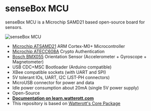 # senseBox MCU
senseBox MCU is a Microchip SAMD21 based open-source board for sensors.

![senseBox MCU](https://github.com/watterott/senseBox-MCU/raw/master/hardware/senseBox-MCU_v12.jpg)

* [Microchip ATSAMD21](https://www.microchip.com/wwwproducts/en/ATSAMD21G18) ARM Cortex-M0+ Microcontroller
* [Microchip ATECC608A](https://www.microchip.com/wwwproducts/en/ATECC608A) Crypto Authentication
* [Bosch BMX055](https://www.bosch-sensortec.com/bst/products/all_products/bmx055) Orientation Sensor (Accelerometer + Gyroscope + Magnetometer)
* USB CDC+MSC Bootloader (Arduino compatible)
* XBee compatible sockets (with UART and SPI)
* 5V tolerant IOs, UART, I2C (JST-PH connectors)
* MicroUSB connector for power and data
* Idle power consumption about 20mA (single 5V power supply)
* Open-Source
* **[Documentation on learn.watterott.com](http://learn.watterott.com/sensebox/)**
* This repository is based on [Watterott's Core Package](https://github.com/watterott/senseBox-MCU)
